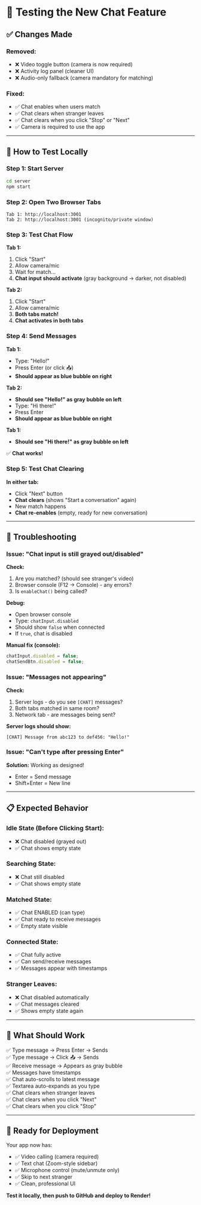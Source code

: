 # 🧪 Testing the New Chat Feature

## ✅ Changes Made

### **Removed:**
- ❌ Video toggle button (camera is now required)
- ❌ Activity log panel (cleaner UI)
- ❌ Audio-only fallback (camera mandatory for matching)

### **Fixed:**
- ✅ Chat enables when users match
- ✅ Chat clears when stranger leaves
- ✅ Chat clears when you click "Stop" or "Next"
- ✅ Camera is required to use the app

---

## 🧪 How to Test Locally

### Step 1: Start Server
```bash
cd server
npm start
```

### Step 2: Open Two Browser Tabs
```
Tab 1: http://localhost:3001
Tab 2: http://localhost:3001 (incognito/private window)
```

### Step 3: Test Chat Flow

**Tab 1:**
1. Click "Start"
2. Allow camera/mic
3. Wait for match...
4. **Chat input should activate** (gray background → darker, not disabled)

**Tab 2:**
1. Click "Start"
2. Allow camera/mic
3. **Both tabs match!**
4. **Chat activates in both tabs**

### Step 4: Send Messages

**Tab 1:**
- Type: "Hello!"
- Press Enter (or click 📤)
- **Should appear as blue bubble on right**

**Tab 2:**
- **Should see "Hello!" as gray bubble on left**
- Type: "Hi there!"
- Press Enter
- **Should appear as blue bubble on right**

**Tab 1:**
- **Should see "Hi there!" as gray bubble on left**

✅ **Chat works!**

### Step 5: Test Chat Clearing

**In either tab:**
- Click "Next" button
- **Chat clears** (shows "Start a conversation" again)
- New match happens
- **Chat re-enables** (empty, ready for new conversation)

---

## 🐛 Troubleshooting

### Issue: "Chat input is still grayed out/disabled"

**Check:**
1. Are you matched? (should see stranger's video)
2. Browser console (F12 → Console) - any errors?
3. Is `enableChat()` being called?

**Debug:**
- Open browser console
- Type: `chatInput.disabled`
- Should show `false` when connected
- If `true`, chat is disabled

**Manual fix (console):**
```javascript
chatInput.disabled = false;
chatSendBtn.disabled = false;
```

### Issue: "Messages not appearing"

**Check:**
1. Server logs - do you see `[CHAT]` messages?
2. Both tabs matched in same room?
3. Network tab - are messages being sent?

**Server logs should show:**
```
[CHAT] Message from abc123 to def456: "Hello!"
```

### Issue: "Can't type after pressing Enter"

**Solution:** Working as designed!
- Enter = Send message
- Shift+Enter = New line

---

## 📋 Expected Behavior

### **Idle State (Before Clicking Start):**
- ❌ Chat disabled (grayed out)
- ✅ Chat shows empty state

### **Searching State:**
- ❌ Chat still disabled
- ✅ Chat shows empty state

### **Matched State:**
- ✅ Chat ENABLED (can type)
- ✅ Chat ready to receive messages
- ✅ Empty state visible

### **Connected State:**
- ✅ Chat fully active
- ✅ Can send/receive messages
- ✅ Messages appear with timestamps

### **Stranger Leaves:**
- ❌ Chat disabled automatically
- ✅ Chat messages cleared
- ✅ Shows empty state again

---

## 🎯 What Should Work

✅ Type message → Press Enter → Sends  
✅ Type message → Click 📤 → Sends  
✅ Receive message → Appears as gray bubble  
✅ Messages have timestamps  
✅ Chat auto-scrolls to latest message  
✅ Textarea auto-expands as you type  
✅ Chat clears when stranger leaves  
✅ Chat clears when you click "Next"  
✅ Chat clears when you click "Stop"  

---

## 🚀 Ready for Deployment

Your app now has:
- ✅ Video calling (camera required)
- ✅ Text chat (Zoom-style sidebar)
- ✅ Microphone control (mute/unmute only)
- ✅ Skip to next stranger
- ✅ Clean, professional UI

**Test it locally, then push to GitHub and deploy to Render!**
